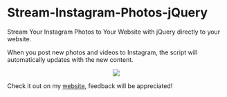 # Stream-Instagram-Photos-jQuery
Stream Your Instagram Photos to Your Website with jQuery directly to your website.

When you post new photos and videos to Instagram, the script will automatically updates with the new content.﻿

<p align="center">
<img src="http://www.panayiotisgeorgiou.net/wp-content/uploads/2017/01/instagram-feed.png">
</p>

Check it out on my <a href="http://www.panayiotisgeorgiou.net" target="_blank">website</a>, feedback will be appreciated!﻿
